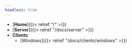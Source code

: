 ```yaml
---
headless: true
---
```


- [**Home**]({{< relref "/" >}})
- [**Server**]({{< relref "/docs/server" >}})
- **Clients**
    - [Windows]({{< relref "/docs/clients/windows" >}})
